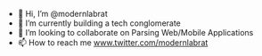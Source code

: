 - 👋 Hi, I’m @modernlabrat
- 🌱 I’m currently building a tech conglomerate 
- 💞️ I’m looking to collaborate on Parsing Web/Mobile Applications
- 📫 How to reach me www.twitter.com/modernlabrat 

<!---
modernlabrat/modernlabrat is a ✨ special ✨ repository because its `README.md` (this file) appears on your GitHub profile.
You can click the Preview link to take a look at your changes.
--->
